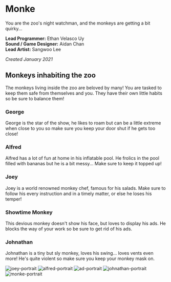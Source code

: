 # Monke
You are the zoo's night watchman, and the monkeys are getting a bit quirky...  

**Lead Programmer:** Ethan Velasco Uy  
**Sound / Game Designer:** Aidan Chan  
**Lead Artist:** Sangwoo Lee  

*Created January 2021*  
## Monkeys inhabiting the zoo
The monkeys living inside the zoo are beloved by many! You are tasked to keep them safe from themselves and you. They have their own little habits so be sure to balance them!
### George
George is the star of the show, he likes to roam but can be a little extreme when close to you so make sure you keep your door shut if he gets too close!  
### Alfred
Alfred has a lot of fun at home in his inflatable pool. He frolics in the pool filled with bananas but he is a bit messy... Make sure to keep it topped up!
### Joey
Joey is a world renowned monkey chef, famous for his salads. Make sure to follow his every instruction and in a timely matter, or else he loses his temper!
### Showtime Monkey
This devious monkey doesn't show his face, but loves to display his ads. He blocks the way of your work so be sure to get rid of his ads.
### Johnathan
Johnathan is a tiny but sly monkey, loves his swing... loves vents even more! He's quite violent so make sure you keep your monkey mask on.  

![joey-portrait](https://user-images.githubusercontent.com/62923028/151325662-e6a4e8c1-3cf9-45c5-ad37-ad813fa9f7ea.png)
![alfred-portrait](https://user-images.githubusercontent.com/62923028/151325635-70d1cffd-577d-4f40-b184-b39e66f862c3.png)
![ad-portrait](https://user-images.githubusercontent.com/62923028/151325642-f730f240-c4ee-435f-9a50-380362004d21.png)
![johnathan-portrait](https://user-images.githubusercontent.com/62923028/151325652-c997e9b8-1342-4a0d-a3d8-07887145b253.png)
![monke-portrait](https://user-images.githubusercontent.com/62923028/151325457-69bdc5b3-f47e-4040-baba-dd5501624c7c.png)
